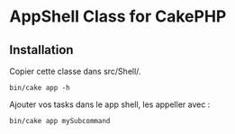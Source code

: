 # AppShell Class for CakePHP

## Installation

Copier cette classe dans src/Shell/.

```
bin/cake app -h 
```

Ajouter vos tasks dans le app shell, les appeller avec :


```
bin/cake app mySubcommand 
```